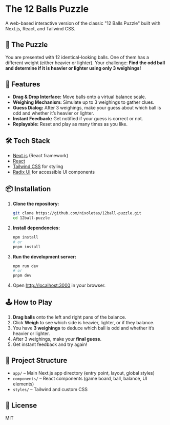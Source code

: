 # The 12 Balls Puzzle

A web-based interactive version of the classic "12 Balls Puzzle" built with Next.js, React, and Tailwind CSS.

## 🧩 The Puzzle

You are presented with 12 identical-looking balls. One of them has a different weight (either heavier or lighter). Your challenge: **Find the odd ball and determine if it is heavier or lighter using only 3 weighings!**

## 🚀 Features

- **Drag & Drop Interface:** Move balls onto a virtual balance scale.
- **Weighing Mechanism:** Simulate up to 3 weighings to gather clues.
- **Guess Dialog:** After 3 weighings, make your guess about which ball is odd and whether it’s heavier or lighter.
- **Instant Feedback:** Get notified if your guess is correct or not.
- **Replayable:** Reset and play as many times as you like.

## 🛠️ Tech Stack

- [Next.js](https://nextjs.org/) (React framework)
- [React](https://react.dev/)
- [Tailwind CSS](https://tailwindcss.com/) for styling
- [Radix UI](https://www.radix-ui.com/) for accessible UI components

## 📦 Installation

1. **Clone the repository:**

   ```bash
   git clone https://github.com/nixoletas/12ball-puzzle.git
   cd 12ball-puzzle
   ```

2. **Install dependencies:**

   ```bash
   npm install
   # or
   pnpm install
   ```

3. **Run the development server:**

   ```bash
   npm run dev
   # or
   pnpm dev
   ```

4. Open [http://localhost:3000](http://localhost:3000) in your browser.

## 🕹️ How to Play

1. **Drag balls** onto the left and right pans of the balance.
2. Click **Weigh** to see which side is heavier, lighter, or if they balance.
3. You have **3 weighings** to deduce which ball is odd and whether it’s heavier or lighter.
4. After 3 weighings, make your **final guess**.
5. Get instant feedback and try again!

## 📁 Project Structure

- `app/` – Main Next.js app directory (entry point, layout, global styles)
- `components/` – React components (game board, ball, balance, UI elements)
- `styles/` – Tailwind and custom CSS

## 📝 License

MIT
